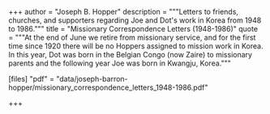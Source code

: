 +++
author = "Joseph B. Hopper"
description = """Letters to friends, churches, and supporters regarding Joe and Dot's work in Korea from 1948 to 1986."""
title = "Missionary Correspondence Letters (1948-1986)"
quote = """At the end of June we retire from missionary service, and for the first time since 1920 there will be no Hoppers assigned to mission work in Korea. In this year, Dot was born in the Belgian Congo (now Zaire) to missionary parents and the following year Joe was born in Kwangju, Korea."""

[files]
"pdf" = "data/joseph-barron-hopper/missionary_correspondence_letters_1948-1986.pdf"

+++